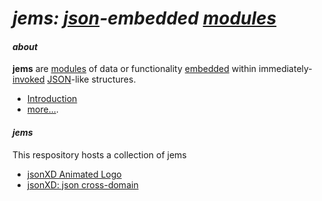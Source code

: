 # _jems: [json](http://json.org/)-embedded [modules](http://en.wikipedia.org/wiki/Modular_programming)_

#### _about_

**jems** are [modules](http://tfd.com/module) of data or functionality [embedded](http://tfd.com/embedded) within  immediately-[invoked](http://www.tfd.com/activate) [JSON](http://json.org/)-like structures.

* [Introduction](https://github.com/jsonXD/jems/blob/master/about/jems.md)
* [more...](https://github.com/jsonXD/jems/blob/master/about/).

#### _*jems*_

This respository hosts a collection of jems

* [jsonXD Animated Logo](https://rawgit.com/jsonXD/jems/master/animated.logo/)
* [jsonXD: json cross-domain](http://code.jsonxd.net/)
